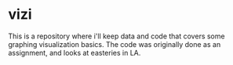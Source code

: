 # vizi

This is a repository where i'll keep data and code that covers some graphing visualization basics. The code was originally done as an assignment, and looks at easteries in LA. 
